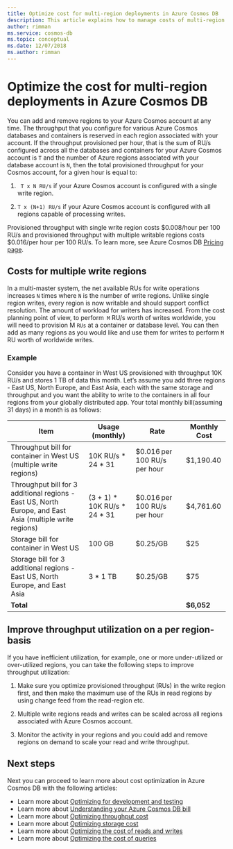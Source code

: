 ```yaml
---
title: Optimize cost for multi-region deployments in Azure Cosmos DB
description: This article explains how to manage costs of multi-region deployments in Azure Cosmos DB.
author: rimman
ms.service: cosmos-db
ms.topic: conceptual
ms.date: 12/07/2018
ms.author: rimman
---
```


# Optimize the cost for multi-region deployments in Azure Cosmos DB

You can add and remove regions to your Azure Cosmos account at any time. The throughput that you configure for various Azure Cosmos databases and containers is reserved in each region associated with your account. If the throughput provisioned per hour, that is the sum of RU/s configured across all the databases and containers for your Azure Cosmos account is `T` and the number of Azure regions associated with your database account is `N`, then the total provisioned throughput for your Cosmos account, for a given hour is equal to:

1. ` T x N RU/s` if your Azure Cosmos account is configured with a single write region. 

1. `T x (N+1) RU/s` if your Azure Cosmos account is configured with all regions capable of processing writes. 

Provisioned throughput with single write region costs $0.008/hour per 100 RU/s and provisioned throughput with multiple writable regions costs $0.016/per hour per 100 RU/s. To learn more, see Azure Cosmos DB [Pricing page](https://azure.microsoft.com/pricing/details/cosmos-db/).

## Costs for multiple write regions

In a multi-master system, the net available RUs for write operations increases `N` times where `N` is the number of write regions. Unlike single region writes, every region is now writable and should support conflict resolution. The amount of workload for writers has increased. From the cost planning point of view, to perform` M` RU/s worth of writes worldwide, you will need to provision M `RUs` at a container or database level. You can then add as many regions as you would like and use them for writes to perform `M` RU worth of worldwide writes. 

### Example

Consider you have a container in West US provisioned with throughput 10K RU/s and stores 1 TB of data this month. Let’s assume you add three regions - East US, North Europe, and East Asia, each with the same storage and throughput and you want the ability to write to the containers in all four regions from your globally distributed app. Your total monthly bill(assuming 31 days) in a month is as follows:

|**Item**|**Usage (monthly)**|**Rate**|**Monthly Cost**|
|----|----|----|----|
|Throughput bill for container in West US (multiple write regions) |10K RU/s * 24 * 31 |$0.016 per 100 RU/s per hour |$1,190.40 |
|Throughput bill for 3 additional regions - East US, North Europe, and East Asia (multiple write regions) |(3 + 1) * 10K RU/s * 24 * 31 |$0.016 per 100 RU/s per hour |$4,761.60 |
|Storage bill for container in West US |100 GB |$0.25/GB |$25 |
|Storage bill for 3 additional regions - East US, North Europe, and East Asia |3 * 1 TB |$0.25/GB |$75 |
|**Total**|||**$6,052** |

## Improve throughput utilization on a per region-basis

If you have inefficient utilization, for example, one or more under-utilized or over-utilized regions, you can take the following steps to improve throughput utilization:  

1. Make sure you optimize provisioned throughput (RUs) in the write region first, and then make the maximum use of the RUs in read regions by using change feed from the read-region etc. 

2. Multiple write regions reads and writes can be scaled across all regions associated with Azure Cosmos account. 

3. Monitor the activity in your regions and you could add and remove regions on demand to scale your read and write throughput.

## Next steps

Next you can proceed to learn more about cost optimization in Azure Cosmos DB with the following articles:

* Learn more about [Optimizing for development and testing](optimize-dev-test.md)
* Learn more about [Understanding your Azure Cosmos DB bill](understand-your-bill.md)
* Learn more about [Optimizing throughput cost](optimize-cost-throughput.md)
* Learn more about [Optimizing storage cost](optimize-cost-storage.md)
* Learn more about [Optimizing the cost of reads and writes](optimize-cost-reads-writes.md)
* Learn more about [Optimizing the cost of queries](optimize-cost-queries.md)

